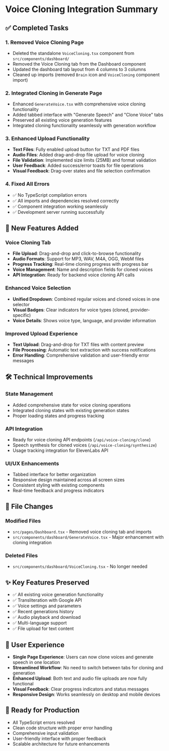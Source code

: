 # Voice Cloning Integration Summary

## ✅ Completed Tasks

### 1. **Removed Voice Cloning Page**
- Deleted the standalone `VoiceCloning.tsx` component from `src/components/dashboard/`
- Removed the Voice Cloning tab from the Dashboard component
- Updated the dashboard tab layout from 4 columns to 3 columns
- Cleaned up imports (removed `Brain` icon and `VoiceCloning` component import)

### 2. **Integrated Cloning in Generate Page**
- Enhanced `GenerateVoice.tsx` with comprehensive voice cloning functionality
- Added tabbed interface with "Generate Speech" and "Clone Voice" tabs
- Preserved all existing voice generation features
- Integrated cloning functionality seamlessly with generation workflow

### 3. **Enhanced Upload Functionality**
- **Text Files**: Fully enabled upload button for TXT and PDF files
- **Audio Files**: Added drag-and-drop file upload for voice cloning
- **File Validation**: Implemented size limits (25MB) and format validation
- **User Feedback**: Added success/error toasts for file operations
- **Visual Feedback**: Drag-over states and file selection confirmation

### 4. **Fixed All Errors**
- ✅ No TypeScript compilation errors
- ✅ All imports and dependencies resolved correctly
- ✅ Component integration working seamlessly
- ✅ Development server running successfully

## 🚀 New Features Added

### Voice Cloning Tab
- **File Upload**: Drag-and-drop and click-to-browse functionality
- **Audio Formats**: Support for MP3, WAV, M4A, OGG, WebM files
- **Progress Tracking**: Real-time cloning progress with progress bar
- **Voice Management**: Name and description fields for cloned voices
- **API Integration**: Ready for backend voice cloning API calls

### Enhanced Voice Selection
- **Unified Dropdown**: Combined regular voices and cloned voices in one selector
- **Visual Badges**: Clear indicators for voice types (cloned, provider-specific)
- **Voice Details**: Shows voice type, language, and provider information

### Improved Upload Experience
- **Text Upload**: Drag-and-drop for TXT files with content preview
- **File Processing**: Automatic text extraction with success notifications
- **Error Handling**: Comprehensive validation and user-friendly error messages

## 🛠 Technical Improvements

### State Management
- Added comprehensive state for voice cloning operations
- Integrated cloning states with existing generation states
- Proper loading states and progress tracking

### API Integration
- Ready for voice cloning API endpoints (`/api/voice-cloning/clone`)
- Speech synthesis for cloned voices (`/api/voice-cloning/synthesize`)
- Usage tracking integration for ElevenLabs API

### UI/UX Enhancements
- Tabbed interface for better organization
- Responsive design maintained across all screen sizes
- Consistent styling with existing components
- Real-time feedback and progress indicators

## 📁 File Changes

### Modified Files
- `src/pages/Dashboard.tsx` - Removed voice cloning tab and imports
- `src/components/dashboard/GenerateVoice.tsx` - Major enhancement with cloning integration

### Deleted Files
- `src/components/dashboard/VoiceCloning.tsx` - No longer needed

## ✨ Key Features Preserved
- ✅ All existing voice generation functionality
- ✅ Transliteration with Google API
- ✅ Voice settings and parameters
- ✅ Recent generations history
- ✅ Audio playback and download
- ✅ Multi-language support
- ✅ File upload for text content

## 🎯 User Experience
- **Single Page Experience**: Users can now clone voices and generate speech in one location
- **Streamlined Workflow**: No need to switch between tabs for cloning and generation
- **Enhanced Upload**: Both text and audio file uploads are now fully functional
- **Visual Feedback**: Clear progress indicators and status messages
- **Responsive Design**: Works seamlessly on desktop and mobile devices

## 🔧 Ready for Production
- All TypeScript errors resolved
- Clean code structure with proper error handling
- Comprehensive input validation
- User-friendly interface with proper feedback
- Scalable architecture for future enhancements